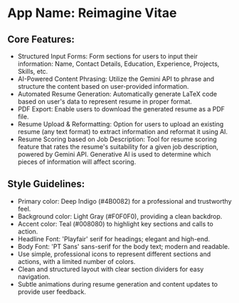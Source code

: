 # **App Name**: Reimagine Vitae

## Core Features:

- Structured Input Forms: Form sections for users to input their information: Name, Contact Details, Education, Experience, Projects, Skills, etc.
- AI-Powered Content Phrasing: Utilize the Gemini API to phrase and structure the content based on user-provided information.
- Automated Resume Generation: Automatically generate LaTeX code based on user's data to represent resume in proper format.
- PDF Export: Enable users to download the generated resume as a PDF file.
- Resume Upload & Reformatting: Option for users to upload an existing resume (any text format) to extract information and reformat it using AI.
- Resume Scoring based on Job Description: Tool for resume scoring feature that rates the resume's suitability for a given job description, powered by Gemini API. Generative AI is used to determine which pieces of information will affect scoring.

## Style Guidelines:

- Primary color: Deep Indigo (#4B0082) for a professional and trustworthy feel.
- Background color: Light Gray (#F0F0F0), providing a clean backdrop.
- Accent color: Teal (#008080) to highlight key sections and calls to action.
- Headline Font: 'Playfair' serif for headings; elegant and high-end.
- Body Font: 'PT Sans' sans-serif for the body text; modern and readable.
- Use simple, professional icons to represent different sections and actions, with a limited number of colors.
- Clean and structured layout with clear section dividers for easy navigation.
- Subtle animations during resume generation and content updates to provide user feedback.